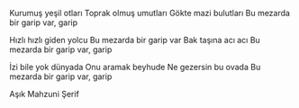 Kurumuş yeşil otları
Toprak olmuş umutları
Gökte mazi bulutları
Bu mezarda bir garip var, garip

Hızlı hızlı giden yolcu
Bu mezarda bir garip var
Bak taşına acı acı
Bu mezarda bir garip var, garip

İzi bile yok dünyada
Onu aramak beyhude
Ne gezersin bu ovada
Bu mezarda bir garip var, garip

Aşık Mahzuni Şerif
